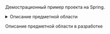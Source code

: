 Демострационный пример проекта на Spring.
<details>
    <summary>Описание предметной области</summary>
    <ul>
    <details>
        <summary>Игра (Game)</summary>
        <ul>
            <li>name</li>
            <li>genre</li>
            <li>steamLink</li>
        </ul>
    </details>
    <details>
        <summary>Разработчик игры (GameDeveloper)</summary>
        <ul>
        </ul>
    </details>
    </ul>
</details>

Описание предметной области в разработке
